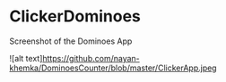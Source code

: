 # ClickerDominoes

 Screenshot of the Dominoes App
 
 ![alt text]https://github.com/nayan-khemka/DominoesCounter/blob/master/ClickerApp.jpeg
